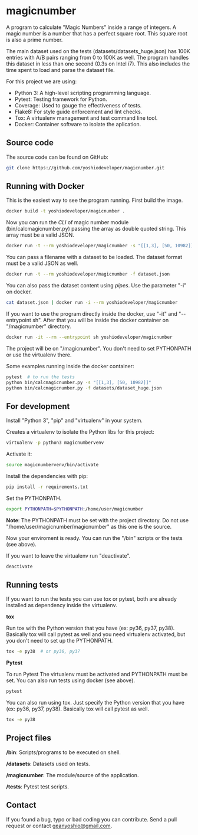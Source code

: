 # magicnumber

A program to calculate "Magic Numbers" inside a range of integers. A magic number is a number that has a perfect square root. This square root is also a prime number.

The main dataset used on the tests (datasets/datasets_huge.json) has 100K entries with A/B pairs ranging from 0 to 100K as well. The program handles this dataset in less than one second (0.3s on Intel i7). This also includes the time spent to load and parse the dataset file.

For this project we are using:

- Python 3: A high-level scripting programming language.
- Pytest: Testing framework for Python.
- Coverage: Used to gauge the effectiveness of tests.
- Flake8: For style guide enforcement and lint checks.
- Tox: A virtualenv management and test command line tool.
- Docker: Container software to isolate the aplication.


## Source code

The source code can be found on GitHub:

```bash
git clone https://github.com/yoshiodeveloper/magicnumber.git
```


## Running with Docker

This is the easiest way to see the program running. First build the image.

```bash
docker build -t yoshiodeveloper/magicnumber .
```

Now you can run the *CLI* of magic number module (bin/calcmagicnumber.py) passing the array as double quoted string. This array must be a valid JSON.

```bash
docker run -t --rm yoshiodeveloper/magicnumber -s "[[1,3], [50, 10982]]"
```

You can pass a filename with a dataset to be loaded. The dataset format must be a valid JSON as well.

```bash
docker run -t --rm yoshiodeveloper/magicnumber -f dataset.json
```

You can also pass the dataset content using *pipes*. Use the parameter "-i" on docker.

```bash
cat dataset.json | docker run -i --rm yoshiodeveloper/magicnumber
```

If you want to use the program directly inside the docker, use "-it" and "--entrypoint sh". After that you will be inside the docker container on "/magicnumber" directory.

```bash
docker run -it --rm --entrypoint sh yoshiodeveloper/magicnumber
```

The project will be on "/magicnumber". You don't need to set PYTHONPATH or use the virtualenv there.

Some examples running inside the docker container:

```bash
pytest  # to run the tests
python bin/calcmagicnumber.py -s "[[1,3], [50, 10982]]"
python bin/calcmagicnumber.py -f datasets/dataset_huge.json
```


## For development

Install "Python 3", "pip" and "virtualenv" in your system.

Creates a virtualenv to isolate the Python libs for this project:

```bash
virtualenv -p python3 magicnumbervenv
```

Activate it:

```bash
source magicnumbervenv/bin/activate
```

Install the dependencies with pip:

```bash
pip install -r requirements.txt
```

Set the PYTHONPATH.

```bash
export PYTHONPATH=$PYTHONPATH:/home/user/magicnumber
```

**Note**: The PYTHONPATH must be set with the project directory. Do not use "/home/user/magicnumber/magicnumber" as this one is the source.

Now your enviroment is ready. You can run the "/bin" scripts or the tests (see above).

If you want to leave the virtualenv run "deactivate".

```bash
deactivate
```


## Running tests

If you want to run the tests you can use tox or pytest, both are already installed as dependency inside the virtualenv.

**tox**

Run tox with the Python version that you have (ex: py36, py37, py38). Basically tox will call pytest as well and you need virtualenv activated, but you don't need to set up the PYTHONPATH.

```bash
tox -e py38  # or py36, py37
```

**Pytest**

To run Pytest
The virtualenv must be activated and PYTHONPATH must be set. You can also run tests using docker (see above).

```bash
pytest
```

You can also run using tox. Just specify the Python version that you have (ex: py36, py37, py38). Basically tox will call pytest as well.

```bash
tox -e py38
```


## Project files

**/bin**: Scripts/programs to be executed on shell.

**/datasets**: Datasets used on tests.
 
**/magicnumber**: The module/source of the application.
 
**/tests**: Pytest test scripts.
 
 
## Contact

If you found a bug, typo or bad coding you can contribute. Send a pull request or contact geanyoshio@gmail.com.
